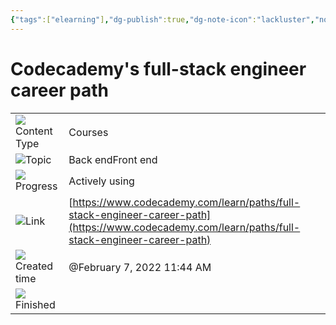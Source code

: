 ```yaml
---
{"tags":["elearning"],"dg-publish":true,"dg-note-icon":"lackluster","noteIcon":"lackluster","permalink":"/04-resources-material-para-zettel/elearning/codecademy-s-full-stack-engineer-career-path/","dgPassFrontmatter":true,"created":"2025-10-16T09:48:32.644+01:00","updated":"2025-10-24T16:05:28.249+01:00"}
---
```



# Codecademy's full-stack engineer career path

|   |   |
|---|---|
|![](list_gray%2033.svg)Content Type|Courses|
|![](list_gray%2033.svg)Topic|Back endFront end|
|![](arrow-circle-down_gray%2042.svg)Progress|Actively using|
|![](link_gray%2020.svg)Link|[https://www.codecademy.com/learn/paths/full-stack-engineer-career-path](https://www.codecademy.com/learn/paths/full-stack-engineer-career-path)|
|![](clock_gray%2010.svg)Created time|@February 7, 2022 11:44 AM|
|![](checkmark-square_gray%2010.svg)Finished||